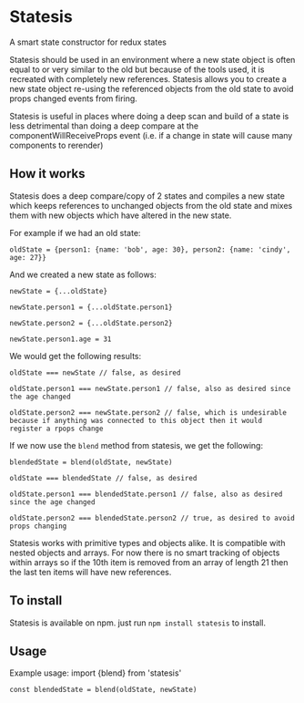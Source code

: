 # Statesis
A smart state constructor for redux states

Statesis should be used in an environment where a new state object is often equal to or very similar to the old but because of the tools used, it is recreated with completely new references. Statesis allows you to create a new state object re-using the referenced objects from the old state to avoid props changed events from firing.

Statesis is useful in places where doing a deep scan and build of a state is less detrimental than doing a deep compare at the componentWillReceiveProps event (i.e. if a change in state will cause many components to rerender)

## How it works
Statesis does a deep compare/copy of 2 states and compiles a new state which keeps references to unchanged objects from the old state and mixes them with new objects which have altered in the new state.

For example if we had an old state:

`oldState = {person1: {name: 'bob', age: 30}, person2: {name: 'cindy', age: 27}}`

And we created a new state as follows:

    newState = {...oldState}

    newState.person1 = {...oldState.person1}

    newState.person2 = {...oldState.person2}
    
    newState.person1.age = 31

We would get the following results:

    oldState === newState // false, as desired
    
    oldState.person1 === newState.person1 // false, also as desired since the age changed
    
    oldState.person2 === newState.person2 // false, which is undesirable because if anything was connected to this object then it would register a rpops change

If we now use the `blend` method from statesis, we get the following:
  
    blendedState = blend(oldState, newState)
    
    oldState === blendedState // false, as desired
    
    oldState.person1 === blendedState.person1 // false, also as desired since the age changed
    
    oldState.person2 === blendedState.person2 // true, as desired to avoid props changing
    
Statesis works with primitive types and objects alike. It is compatible with nested objects and arrays. For now there is no smart tracking of objects within arrays so if the 10th item is removed from an array of length 21 then the last ten items will have new references.

## To install
Statesis is available on npm. just run `npm install statesis` to install.

## Usage
Example usage:
    import {blend} from 'statesis'
    
    const blendedState = blend(oldState, newState) 
